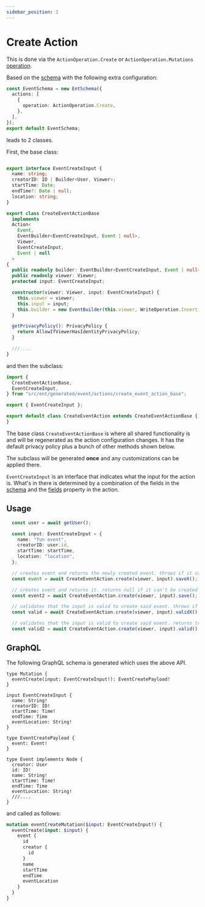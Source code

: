 ```yaml
---
sidebar_position: 2
---
```


# Create Action

This is done via the `ActionOperation.Create` or `ActionOperation.Mutations` [operation](/docs/ent-schema/actions#operation).

Based on the [schema](/docs/actions/action#schema) with the following extra configuration:

```ts title="src/schema/event_schema.ts"
const EventSchema = new EntSchema({
  actions: [
    {
      operation: ActionOperation.Create,
    },
  ], 
}); 
export default EventSchema; 

```

leads to 2 classes.

First, the base class:

```ts title="src/ent/generated/event/actions/create_event_action_base.ts"

export interface EventCreateInput {
  name: string;
  creatorID: ID | Builder<User, Viewer>;
  startTime: Date;
  endTime?: Date | null;
  location: string;
}

export class CreateEventActionBase 
  implements  
  Action<
    Event,
    EventBuilder<EventCreateInput, Event | null>,
    Viewer,
    EventCreateInput,
    Event | null
  > 
{
  public readonly builder: EventBuilder<EventCreateInput, Event | null>;
  public readonly viewer: Viewer;
  protected input: EventCreateInput;

  constructor(viewer: Viewer, input: EventCreateInput) {
    this.viewer = viewer;
    this.input = input;
    this.builder = new EventBuilder(this.viewer, WriteOperation.Insert, this, null);
  }

  getPrivacyPolicy(): PrivacyPolicy {
    return AllowIfViewerHasIdentityPrivacyPolicy;
  }

  ///....
}
```

and then the subclass:

```ts title="src/ent/event/actions/create_event_action.ts"
import {
  CreateEventActionBase, 
  EventCreateInput, 
} from "src/ent/generated/event/actions/create_event_action_base"; 

export { EventCreateInput }; 

export default class CreateEventAction extends CreateEventActionBase {
}

```

The base class `CreateEventActionBase` is where all shared functionality is and will be regenerated as the action configuration changes. It has the default privacy policy plus a bunch of other methods shown below.

The subclass will be generated **once** and any customizations can be applied there.

`EventCreateInput` is an interface that indicates what the input for the action is. What's in there is determined by a combination of the fields in the [schema](/docs/actions/action#schema) and the [fields](/docs/ent-schema/actions#fields) property in the action.

## Usage

```ts
  const user = await getUser();

  const input: EventCreateInput = {
    name: "fun event",
    creatorID: user.id,
    startTime: startTime,
    location: "location",
  };

  // creates event and returns the newly created event. throws if it can't be created
  const event = await CreateEventAction.create(viewer, input).saveX();

  // creates event and returns it. returns null if it can't be created
  const event2 = await CreateEventAction.create(viewer, input).save();

  // validates that the input is valid to create said event. throws if invalid
  const valid = await CreateEventAction.create(viewer, input).validX();

  // validates that the input is valid to create said event. returns true or false
  const valid2 = await CreateEventAction.create(viewer, input).valid();

```

## GraphQL

The following GraphQL schema is generated which uses the above API.

``` title="src/graphql/generated/schema.gql"
type Mutation {
  eventCreate(input: EventCreateInput!): EventCreatePayload!
}

input EventCreateInput {
  name: String!
  creatorID: ID!
  startTime: Time!
  endTime: Time
  eventLocation: String!
}

type EventCreatePayload {
  event: Event!
}

type Event implements Node {
  creator: User
  id: ID!
  name: String!
  startTime: Time!
  endTime: Time
  eventLocation: String!
  ///.... 
}

```

and called as follows:

```graphql
mutation eventCreateMutation($input: EventCreateInput!) {
  eventCreate(input: $input) {
    event {
      id
      creator {
        id
      }
      name
      startTime
      endTime
      eventLocation
    }
  }
}
```
